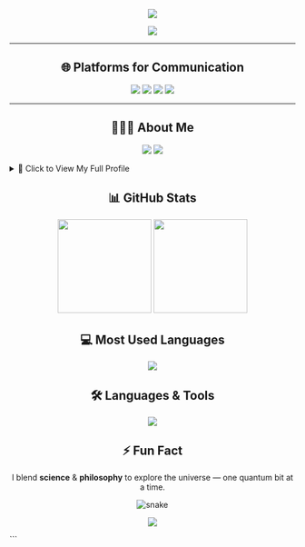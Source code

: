 <!-- ====== HEADER ====== -->
<p align="center">
  <img src="https://capsule-render.vercel.app/api?type=waving&color=0:FF00FF,100:00FFFF&height=120&section=header&text=Welcome%20to%20Twilight's%20Universe&fontAlign=50&fontAlignY=35&animation=fadeIn&fontColor=ffffff"/>
</p>

<!-- ====== TYPING ANIMATION ====== -->
<p align="center">
  <img src="https://readme-typing-svg.herokuapp.com?size=24&color=FF00FF&center=true&vCenter=true&width=800&lines=Student+%7C+Self-Taught+Explorer;Quantum+Computing+%26+Physics+Lover;Machine+Learning+%7C+Data+Science;Always+Learning+%7C+Always+Building">
</p>

---

<!-- ====== SOCIAL LINKS ====== -->
<h2 align="center">🌐 Platforms for Communication</h2>
<p align="center">
  <a href="https://www.linkedin.com/in/ali-mahmoud-247004293/"><img src="https://img.shields.io/badge/LinkedIn-0077B5?logo=linkedin&logoColor=white&style=for-the-badge"/></a>
  <a href="https://medium.com/@alimahmoudfarghaly"><img src="https://img.shields.io/badge/Medium-000000?logo=medium&logoColor=white&style=for-the-badge"/></a>
  <a href="https://x.com/AliMahm667162"><img src="https://img.shields.io/badge/Twitter-1DA1F2?logo=twitter&logoColor=white&style=for-the-badge"/></a>
  <a href="https://www.instagram.com/the_twilight_void/"><img src="https://img.shields.io/badge/Instagram-E4405F?logo=instagram&logoColor=white&style=for-the-badge"/></a>
</p>

---

<!-- ====== ABOUT ME ====== -->
<h2 align="center">👨🏻‍💻 About Me</h2>
<p align="center">
  <img src="https://img.shields.io/badge/Role-Student%20%26%20Explorer-FF00FF?style=for-the-badge"/>
  <img src="https://img.shields.io/badge/Focus-Quantum%20Computing%20%26%20CS-00FFFF?style=for-the-badge"/>
</p>

<details>
<summary>📜 Click to View My Full Profile</summary>

```yaml
name: "Twilight"
current_role: "Student & Self-Taught Explorer"
education:
  - "Self-Taught Computer Science"
  - "Self-Taught Quantum Mechanics & Quantum Computing"
  - "High School Student"
fields_of_interest:
  - "Computer Science"
  - "Data Science"
  - "Machine Learning"
  - "Quantum Computing"
  - "Physics & Electronics"
  - "Touch Design"
  - "Programming + Simulation"
currently_learning:
  - "Quantum Computing"
  - "CS + DS + ML"
  - "QM + QC"
goals_2026:
  - "Become the best version of Twilight"
hobbies:
  - "Gaming"
  - "Learning"
  - "Comedy"
  - "Solitude"
```
</details> <!-- ====== GITHUB STATS ====== --> <h2 align="center">📊 GitHub Stats</h2> <p align="center"> <img src="https://github-readme-stats.vercel.app/api?username=Twilight876&show_icons=true&theme=tokyonight&hide_border=true" height="165"/> <img src="https://github-readme-streak-stats.herokuapp.com/?user=Twilight876&theme=tokyonight&hide_border=true" height="165"/> </p> <!-- ====== MOST USED LANGUAGES ====== --> <h2 align="center">💻 Most Used Languages</h2> <p align="center"> <img src="https://github-readme-stats.vercel.app/api/top-langs/?username=Twilight876&layout=compact&theme=tokyonight&hide_border=true"/> </p> <!-- ====== TOOLS & LANGUAGES ====== --> <h2 align="center">🛠️ Languages & Tools</h2> <p align="center"> <img src="https://skillicons.dev/icons?i=python,cpp,html,css,javascript,git,github,linux,react,figma,vscode&theme=dark" /> </p> <!-- ====== FUN FACT ====== --> <h2 align="center">⚡ Fun Fact</h2> <p align="center"> I blend <b>science</b> & <b>philosophy</b> to explore the universe — one quantum bit at a time. </p> <!-- ====== CONTRIBUTION SNAKE ====== --> <p align="center"> <img src="https://github.com/Twilight876/Twilight876/blob/output/github-contribution-grid-snake.svg" alt="snake"/> </p> <!-- ====== FOOTER ====== --> <p align="center"> <img src="https://capsule-render.vercel.app/api?type=waving&color=0:00FFFF,100:FF00FF&height=100&section=footer"/> </p> ```
